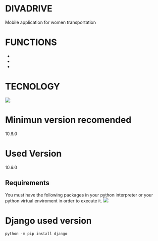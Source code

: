 # DIVADRIVE
Mobile application for women transportation
# FUNCTIONS
  -
  -
  -
# TECNOLOGY
![](https://camo.githubusercontent.com/6a9e440abe7195550fbb7385593e3838031e3d1cbbf3802c385beebe76fe6dbb/68747470733a2f2f736b696c6c69636f6e732e6465762f69636f6e733f693d707974686f6e)

# Minimun version recomended
10.6.0

# Used Version
10.6.0

## Requirements
You must have the following packages in your python interpreter or your python virtual enviroment in order to execute it.
![](https://camo.githubusercontent.com/5202aaf6d5abda92faebdc87814e4be570294e7063369fd614bdb757e93a0025/68747470733a2f2f736b696c6c69636f6e732e6465762f69636f6e733f693d646a616e676f)

# Django used version

```
python -m pip install django

```
